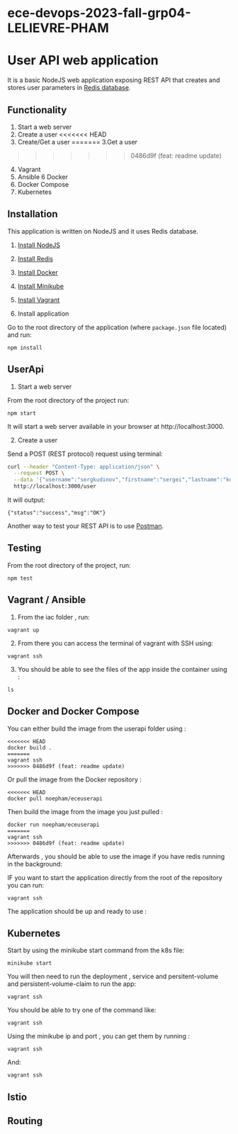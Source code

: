 # ece-devops-2023-fall-grp04-LELIEVRE-PHAM
# User API web application

It is a basic NodeJS web application exposing REST API that creates and stores user parameters in [Redis database](https://redis.io/).

## Functionality

1. Start a web server
2. Create a user
<<<<<<< HEAD
3. Create/Get a user
=======
3.Get a user
>>>>>>> 0486d9f (feat: readme update)
4. Vagrant
5. Ansible
6  Docker
7. Docker Compose
8. Kubernetes


## Installation

This application is written on NodeJS and it uses Redis database.

1. [Install NodeJS](https://nodejs.org/en/download/)

2. [Install Redis](https://redis.io/download)

3. [Install Docker](https://docs.docker.com/engine/install/)

4. [Install Minikube](https://kubernetes.io/fr/docs/tasks/tools/install-minikube/)
    
5. [Install Vagrant](https://developer.hashicorp.com/vagrant/install?product_intent=vagrant)


6. Install application

Go to the root directory of the application (where `package.json` file located) and run:

```
npm install 
```

## UserApi

1. Start a web server

From the root directory of the project run:

```
npm start
```

It will start a web server available in your browser at http://localhost:3000.

2. Create a user

Send a POST (REST protocol) request using terminal:

```bash
curl --header "Content-Type: application/json" \
  --request POST \
  --data '{"username":"sergkudinov","firstname":"sergei","lastname":"kudinov"}' \
  http://localhost:3000/user
```

It will output:

```
{"status":"success","msg":"OK"}
```

Another way to test your REST API is to use [Postman](https://www.postman.com/).

## Testing

From the root directory of the project, run:

```
npm test
```

## Vagrant / Ansible

1. From the iac folder , run:

```
vagrant up
```

2. From there you can access the terminal of vagrant with SSH using:

```
vagrant ssh
```

3. You should be able to see the files of the app inside the container using :

```
ls
```


## Docker and Docker Compose

You can either build the image from the userapi folder using :

```
<<<<<<< HEAD
docker build . 
=======
vagrant ssh
>>>>>>> 0486d9f (feat: readme update)
```

Or pull the image from the Docker repository :

```
<<<<<<< HEAD
docker pull noepham/eceuserapi
```

Then build the image from the image you just pulled :


```
docker run noepham/eceuserapi
=======
vagrant ssh
>>>>>>> 0486d9f (feat: readme update)
```

Afterwards , you should be able to use the image if you have redis running in the background:


IF you want to start the application directly from the root of the repository you can run:

```
vagrant ssh
```

The application should be up and ready to use :


## Kubernetes 

Start by using the minikube start command from the k8s file:

```
minikube start
```

You will then need to run the deployment , service and persitent-volume and persistent-volume-claim to run the app:

```
vagrant ssh
```

You should be able to try one of the command like:

```
vagrant ssh
```

Using the minikube ip and port , you can get them by running : 

```
vagrant ssh
```

And:

```
vagrant ssh
```

## Istio


## Routing













